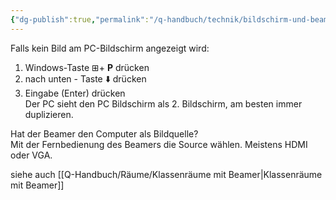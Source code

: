 ```yaml
---
{"dg-publish":true,"permalink":"/q-handbuch/technik/bildschirm-und-beamer/"}
---
```


Falls kein Bild am PC-Bildschirm angezeigt wird:

1. Windows-Taste ⊞+ **P** drücken
2. nach unten - Taste ⬇️ drücken
3. Eingabe (Enter) drücken  
    Der PC sieht den PC Bildschirm als 2. Bildschirm, am besten immer duplizieren.

Hat der Beamer den Computer als Bildquelle?  
Mit der Fernbedienung des Beamers die Source wählen. Meistens HDMI oder VGA.

siehe auch [[Q-Handbuch/Räume/Klassenräume mit Beamer\|Klassenräume mit Beamer]]